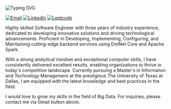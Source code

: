 ![Typing SVG](https://readme-typing-svg.herokuapp.com?font=roboto&color=%23FF7070D&size=18&vCenter=true&height=16&lines=Hi+I'm+Arjun!;I'm+a+software+engineer+with+3+YOE.;Problems+are+merely+puzzles+waiting+to+be+solved,+and+I+thrive+on+unraveling+their+complexity+with+innovative+solutions.)


[![Email][1]](mailto:arjun.krishnakumar@utdallas.edu)
[![LinkedIn][2]](https://www.linkedin.com/in/arjun-krishnakumar/)
[![Leetcode][3]](https://leetcode.com/ArjKris/)


Highly skilled Software Engineer with three years of industry experience, dedicated to developing innovative solutions and driving technological advancements. Proficient in Developing, Implementing, Configuring, and Maintaining cutting-edge backend services using DotNet Core and Apache Spark.

With a strong analytical mindset and exceptional computer skills, I have consistently delivered excellent results, enabling organizations to thrive in today's competitive landscape. Currently pursuing a Master's in Information and Technology Management at the prestigious The University of Texas at Dallas, I am equipped with the latest knowledge and best practices in the field.

I would love to grow my skills in the field of Big Data. 
For inquiries, please contact me via Gmail button above.

<!--

<img align="left" src="https://github-readme-stats-git-masterrstaa-rickstaa.vercel.app/api?username=hanedachi&count_private=true&line_height=21&show_icons=true&hide_border=true&theme=dracula"/>
<img align="left" src="https://github-readme-stats-git-masterrstaa-rickstaa.vercel.app/api/top-langs/?username=hanedachi&layout=compact&card_width=250&hide_border=true&theme=dracula"/>

-->

[1]: https://img.shields.io/badge/Microsoft_Outlook-0078D4?style=for-the-badge&logo=microsoft-outlook&logoColor=white
[2]: https://img.shields.io/badge/LinkedIn-0077B5?style=for-the-badge&logo=linkedin&logoColor=white
[3]: https://img.shields.io/badge/-LeetCode-FFA116?style=for-the-badge&logo=LeetCode&logoColor=black
